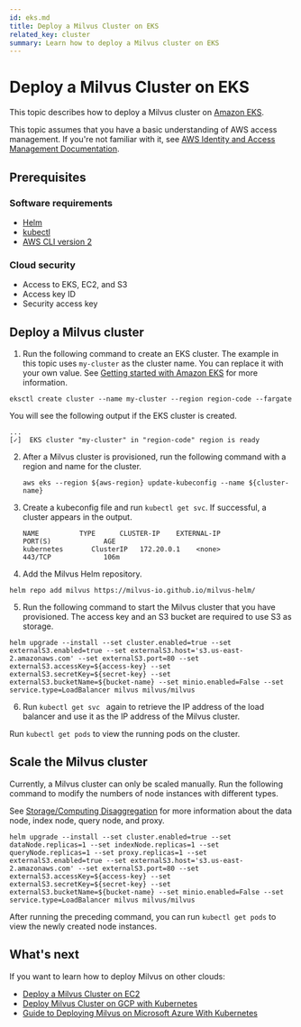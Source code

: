```yaml
---
id: eks.md
title: Deploy a Milvus Cluster on EKS
related_key: cluster
summary: Learn how to deploy a Milvus cluster on EKS
---
```


# Deploy a Milvus Cluster on EKS

This topic describes how to deploy a Milvus cluster on [Amazon EKS](https://docs.aws.amazon.com/eks/latest/userguide/what-is-eks.html). 

<div class="alert note">This topic assumes that you have a basic understanding of AWS access management. If you're not familiar with it, see <a href=https://docs.aws.amazon.com/iam/?id=docs_gateway>AWS Identity and Access Management Documentation</a>.</div>

## Prerequisites

### Software requirements

- [Helm](https://helm.sh/docs/intro/install/)
- [kubectl](https://kubernetes.io/docs/tasks/tools/)
- [AWS CLI version 2](https://docs.aws.amazon.com/cli/latest/userguide/install-cliv2.html)

### Cloud security

- Access to EKS, EC2, and S3
- Access key ID
- Security access key

## Deploy a Milvus cluster

1. Run the following command to create an EKS cluster. The example in this topic uses `my-cluster` as the cluster name. You can replace it with your own value. See [Getting started with Amazon EKS](https://docs.aws.amazon.com/eks/latest/userguide/getting-started-eksctl.html) for more information.

```
eksctl create cluster --name my-cluster --region region-code --fargate
```

You will see the following output if the EKS cluster is created.

```
...
[✓]  EKS cluster "my-cluster" in "region-code" region is ready
```

2. After a Milvus cluster is provisioned, run the following command with a region and name for the cluster.

   ```shell
   aws eks --region ${aws-region} update-kubeconfig --name ${cluster-name}
   ```
3. Create a kubeconfig file and run ```kubectl get svc```.  If successful, a cluster appears in the output.

   ```shell
   NAME          TYPE      CLUSTER-IP    EXTERNAL-IP                                PORT(S)             AGE
   kubernetes       ClusterIP   172.20.0.1    <none>                                  443/TCP             106m
   ```
4. Add the Milvus Helm repository.
```
helm repo add milvus https://milvus-io.github.io/milvus-helm/
```

5. Run the following command to start the Milvus cluster that you have provisioned. The access key and an S3 bucket are required to use S3 as storage.

```shell
helm upgrade --install --set cluster.enabled=true --set externalS3.enabled=true --set externalS3.host='s3.us-east-2.amazonaws.com' --set externalS3.port=80 --set externalS3.accessKey=${access-key} --set externalS3.secretKey=${secret-key} --set externalS3.bucketName=${bucket-name} --set minio.enabled=False --set service.type=LoadBalancer milvus milvus/milvus
```

6. Run ```kubectl get svc ``` again to retrieve the IP address of the load balancer and use it as the IP address of the Milvus cluster.

<div class="alert note"> Run <code>kubectl get pods</code> to view the running pods on the cluster.</div>

## Scale the Milvus cluster

Currently, a Milvus cluster can only be scaled manually. Run the following command to modify the numbers of node instances with different types.

<div class ="alert note">See <a href="https://milvus.io/docs/v2.0.0/four_layers.md#StorageComputing-Disaggregation">Storage/Computing Disaggregation</a> for more information about the data node, index node, query node, and proxy.</div>

```shell
helm upgrade --install --set cluster.enabled=true --set dataNode.replicas=1 --set indexNode.replicas=1 --set queryNode.replicas=1 --set proxy.replicas=1 --set externalS3.enabled=true --set externalS3.host='s3.us-east-2.amazonaws.com' --set externalS3.port=80 --set externalS3.accessKey=${access-key} --set externalS3.secretKey=${secret-key} --set externalS3.bucketName=${bucket-name} --set minio.enabled=False --set service.type=LoadBalancer milvus milvus/milvus
```

After running the preceding command, you can run ```kubectl get pods``` to view the newly created node instances.

## What's next

If you want to learn how to deploy Milvus on other clouds:
- [Deploy a Milvus Cluster on EC2](https://milvus.io/docs/v2.0.0/aws.md)
- [Deploy Milvus Cluster on GCP with Kubernetes](https://milvus.io/docs/v2.0.0/gcp.md)
- [Guide to Deploying Milvus on Microsoft Azure With Kubernetes](https://milvus.io/docs/v2.0.0/azure.md)
